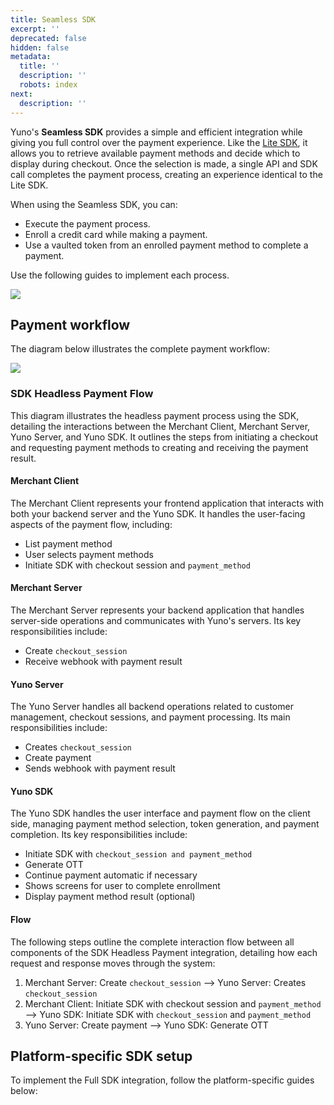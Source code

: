 ```yaml
---
title: Seamless SDK
excerpt: ''
deprecated: false
hidden: false
metadata:
  title: ''
  description: ''
  robots: index
next:
  description: ''
---
```

Yuno's **Seamless SDK** provides a simple and efficient integration while giving you full control over the payment experience. Like the [Lite SDK](doc:the-ultimate-checkout-lite), it allows you to retrieve available payment methods and decide which to display during checkout. Once the selection is made, a single API and SDK call completes the payment process, creating an experience identical to the Lite SDK.

When using the Seamless SDK, you can:

* Execute the payment process.
* Enroll a credit card while making a payment.
* Use a vaulted token from an enrolled payment method to complete a payment.

Use the following guides to implement each process.

<Image align="center" src="https://files.readme.io/bb2c987a467228d113d98035f453a459aedfb41554aad3eb49fc50fed8dbf0a0-Screenshot_2025-06-04_at_10.45.05_AM.png" />

## Payment workflow

The diagram below illustrates the complete payment workflow:

![](https://files.readme.io/aa0edc30b1470562f8cc1380856aacb410d41aa6417d863e2c65476d26481fa4-image1.png)

### SDK Headless Payment Flow

This diagram illustrates the headless payment process using the SDK, detailing the interactions between the Merchant Client, Merchant Server, Yuno Server, and Yuno SDK. It outlines the steps from initiating a checkout and requesting payment methods to creating and receiving the payment result.

#### Merchant Client

The Merchant Client represents your frontend application that interacts with both your backend server and the Yuno SDK. It handles the user-facing aspects of the payment flow, including:

* List payment method
* User selects payment methods
* Initiate SDK with checkout session and `payment_method`

#### Merchant Server

The Merchant Server represents your backend application that handles server-side operations and communicates with Yuno's servers. Its key responsibilities include:

* Create `checkout_session`
* Receive webhook with payment result

#### Yuno Server

The Yuno Server handles all backend operations related to customer management, checkout sessions, and payment processing. Its main responsibilities include:

* Creates `checkout_session`
* Create payment
* Sends webhook with payment result

#### Yuno SDK

The Yuno SDK handles the user interface and payment flow on the client side, managing payment method selection, token generation, and payment completion. Its key responsibilities include:

* Initiate SDK with `checkout_session and payment_method`
* Generate OTT
* Continue payment automatic if necessary
* Shows screens for user to complete enrollment
* Display payment method result (optional)

#### Flow

The following steps outline the complete interaction flow between all components of the SDK Headless Payment integration, detailing how each request and response moves through the system:

1. Merchant Server: Create `checkout_session` --> Yuno Server: Creates `checkout_session`
2. Merchant Client: Initiate SDK with checkout session and `payment_method` --> Yuno SDK: Initiate SDK with `checkout_session` and `payment_method`
3. Yuno Server: Create payment --> Yuno SDK: Generate OTT

## Platform-specific SDK setup

To implement the Full SDK integration, follow the platform-specific guides below:

<Shelf classname="platform_shelf">
  <YunoCard title="Web" href="/docs/seamless-sdk-payment-web" />

  <YunoCard title="iOS" href="/docs/seamless-sdk-payment-ios" />

  <YunoCard title="Android" href="/docs/seamless-sdk-payment-android" />
</Shelf>